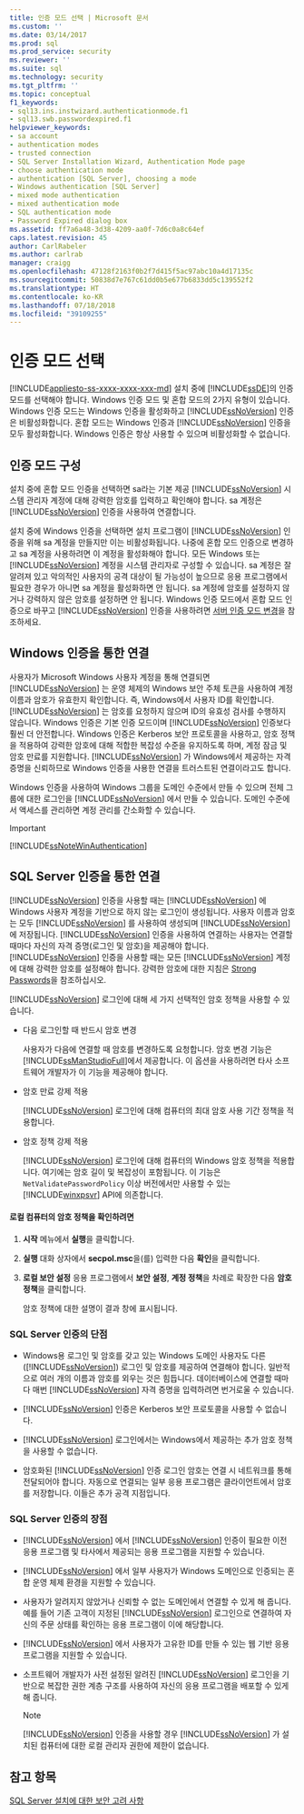 ```yaml
---
title: 인증 모드 선택 | Microsoft 문서
ms.custom: ''
ms.date: 03/14/2017
ms.prod: sql
ms.prod_service: security
ms.reviewer: ''
ms.suite: sql
ms.technology: security
ms.tgt_pltfrm: ''
ms.topic: conceptual
f1_keywords:
- sql13.ins.instwizard.authenticationmode.f1
- sql13.swb.passwordexpired.f1
helpviewer_keywords:
- sa account
- authentication modes
- trusted connection
- SQL Server Installation Wizard, Authentication Mode page
- choose authentication mode
- authentication [SQL Server], choosing a mode
- Windows authentication [SQL Server]
- mixed mode authentication
- mixed authentication mode
- SQL authentication mode
- Password Expired dialog box
ms.assetid: ff7a6a48-3d38-4209-aa0f-7d6c0a8c64ef
caps.latest.revision: 45
author: CarlRabeler
ms.author: carlrab
manager: craigg
ms.openlocfilehash: 47128f2163f0b2f7d415f5ac97abc10a4d17135c
ms.sourcegitcommit: 50838d7e767c61dd0b5e677b6833dd5c139552f2
ms.translationtype: HT
ms.contentlocale: ko-KR
ms.lasthandoff: 07/18/2018
ms.locfileid: "39109255"
---
```

# <a name="choose-an-authentication-mode"></a>인증 모드 선택
[!INCLUDE[appliesto-ss-xxxx-xxxx-xxx-md](../../includes/appliesto-ss-xxxx-xxxx-xxx-md.md)]
  설치 중에 [!INCLUDE[ssDE](../../includes/ssde-md.md)]의 인증 모드를 선택해야 합니다. Windows 인증 모드 및 혼합 모드의 2가지 유형이 있습니다. Windows 인증 모드는 Windows 인증을 활성화하고 [!INCLUDE[ssNoVersion](../../includes/ssnoversion-md.md)] 인증은 비활성화합니다. 혼합 모드는 Windows 인증과 [!INCLUDE[ssNoVersion](../../includes/ssnoversion-md.md)] 인증을 모두 활성화합니다. Windows 인증은 항상 사용할 수 있으며 비활성화할 수 없습니다.  
  
## <a name="configuring-the-authentication-mode"></a>인증 모드 구성  
 설치 중에 혼합 모드 인증을 선택하면 sa라는 기본 제공 [!INCLUDE[ssNoVersion](../../includes/ssnoversion-md.md)] 시스템 관리자 계정에 대해 강력한 암호를 입력하고 확인해야 합니다. sa 계정은 [!INCLUDE[ssNoVersion](../../includes/ssnoversion-md.md)] 인증을 사용하여 연결합니다.  
  
 설치 중에 Windows 인증을 선택하면 설치 프로그램이 [!INCLUDE[ssNoVersion](../../includes/ssnoversion-md.md)] 인증을 위해 sa 계정을 만들지만 이는 비활성화됩니다. 나중에 혼합 모드 인증으로 변경하고 sa 계정을 사용하려면 이 계정을 활성화해야 합니다. 모든 Windows 또는 [!INCLUDE[ssNoVersion](../../includes/ssnoversion-md.md)] 계정을 시스템 관리자로 구성할 수 있습니다. sa 계정은 잘 알려져 있고 악의적인 사용자의 공격 대상이 될 가능성이 높으므로 응용 프로그램에서 필요한 경우가 아니면 sa 계정을 활성화하면 안 됩니다. sa 계정에 암호를 설정하지 않거나 강력하지 않은 암호를 설정하면 안 됩니다. Windows 인증 모드에서 혼합 모드 인증으로 바꾸고 [!INCLUDE[ssNoVersion](../../includes/ssnoversion-md.md)] 인증을 사용하려면 [서버 인증 모드 변경](../../database-engine/configure-windows/change-server-authentication-mode.md)을 참조하세요.  
  
## <a name="connecting-through-windows-authentication"></a>Windows 인증을 통한 연결  
 사용자가 Microsoft Windows 사용자 계정을 통해 연결되면 [!INCLUDE[ssNoVersion](../../includes/ssnoversion-md.md)] 는 운영 체제의 Windows 보안 주체 토큰을 사용하여 계정 이름과 암호가 유효한지 확인합니다. 즉, Windows에서 사용자 ID를 확인합니다. [!INCLUDE[ssNoVersion](../../includes/ssnoversion-md.md)] 는 암호를 요청하지 않으며 ID의 유효성 검사를 수행하지 않습니다. Windows 인증은 기본 인증 모드이며 [!INCLUDE[ssNoVersion](../../includes/ssnoversion-md.md)] 인증보다 훨씬 더 안전합니다. Windows 인증은 Kerberos 보안 프로토콜을 사용하고, 암호 정책을 적용하여 강력한 암호에 대해 적합한 복잡성 수준을 유지하도록 하며, 계정 잠금 및 암호 만료를 지원합니다. [!INCLUDE[ssNoVersion](../../includes/ssnoversion-md.md)] 가 Windows에서 제공하는 자격 증명을 신뢰하므로 Windows 인증을 사용한 연결을 트러스트된 연결이라고도 합니다.  
  
 Windows 인증을 사용하여 Windows 그룹을 도메인 수준에서 만들 수 있으며 전체 그룹에 대한 로그인을 [!INCLUDE[ssNoVersion](../../includes/ssnoversion-md.md)] 에서 만들 수 있습니다. 도메인 수준에서 액세스를 관리하면 계정 관리를 간소화할 수 있습니다.  
  
> [!IMPORTANT]  
>  [!INCLUDE[ssNoteWinAuthentication](../../includes/ssnotewinauthentication-md.md)]  
  
## <a name="connecting-through-sql-server-authentication"></a>SQL Server 인증을 통한 연결  
 [!INCLUDE[ssNoVersion](../../includes/ssnoversion-md.md)] 인증을 사용할 때는 [!INCLUDE[ssNoVersion](../../includes/ssnoversion-md.md)] 에 Windows 사용자 계정을 기반으로 하지 않는 로그인이 생성됩니다. 사용자 이름과 암호는 모두 [!INCLUDE[ssNoVersion](../../includes/ssnoversion-md.md)] 를 사용하여 생성되며 [!INCLUDE[ssNoVersion](../../includes/ssnoversion-md.md)]에 저장됩니다. [!INCLUDE[ssNoVersion](../../includes/ssnoversion-md.md)] 인증을 사용하여 연결하는 사용자는 연결할 때마다 자신의 자격 증명(로그인 및 암호)을 제공해야 합니다. [!INCLUDE[ssNoVersion](../../includes/ssnoversion-md.md)] 인증을 사용할 때는 모든 [!INCLUDE[ssNoVersion](../../includes/ssnoversion-md.md)] 계정에 대해 강력한 암호를 설정해야 합니다. 강력한 암호에 대한 지침은 [Strong Passwords](../../relational-databases/security/strong-passwords.md)을 참조하십시오.  
  
 [!INCLUDE[ssNoVersion](../../includes/ssnoversion-md.md)] 로그인에 대해 세 가지 선택적인 암호 정책을 사용할 수 있습니다.  
  
-   다음 로그인할 때 반드시 암호 변경  
  
     사용자가 다음에 연결할 때 암호를 변경하도록 요청합니다. 암호 변경 기능은 [!INCLUDE[ssManStudioFull](../../includes/ssmanstudiofull-md.md)]에서 제공합니다. 이 옵션을 사용하려면 타사 소프트웨어 개발자가 이 기능을 제공해야 합니다.  
  
-   암호 만료 강제 적용  
  
     [!INCLUDE[ssNoVersion](../../includes/ssnoversion-md.md)] 로그인에 대해 컴퓨터의 최대 암호 사용 기간 정책을 적용합니다.  
  
-   암호 정책 강제 적용  
  
     [!INCLUDE[ssNoVersion](../../includes/ssnoversion-md.md)] 로그인에 대해 컴퓨터의 Windows 암호 정책을 적용합니다. 여기에는 암호 길이 및 복잡성이 포함됩니다. 이 기능은 `NetValidatePasswordPolicy` 이상 버전에서만 사용할 수 있는 [!INCLUDE[winxpsvr](../../includes/winxpsvr-md.md)] API에 의존합니다.  
  
#### <a name="to-determine-the-password-policies-of-the-local-computer"></a>로컬 컴퓨터의 암호 정책을 확인하려면  
  
1.  **시작** 메뉴에서 **실행**을 클릭합니다.  
  
2.  **실행** 대화 상자에서 **secpol.msc**을(를) 입력한 다음 **확인**을 클릭합니다.  
  
3.  **로컬 보안 설정** 응용 프로그램에서 **보안 설정**, **계정 정책**을 차례로 확장한 다음 **암호 정책**을 클릭합니다.  
  
     암호 정책에 대한 설명이 결과 창에 표시됩니다.  
  
### <a name="disadvantages-of-sql-server-authentication"></a>SQL Server 인증의 단점  
  
-   Windows용 로그인 및 암호를 갖고 있는 Windows 도메인 사용자도 다른([!INCLUDE[ssNoVersion](../../includes/ssnoversion-md.md)]) 로그인 및 암호를 제공하여 연결해야 합니다. 일반적으로 여러 개의 이름과 암호를 외우는 것은 힘듭니다. 데이터베이스에 연결할 때마다 매번 [!INCLUDE[ssNoVersion](../../includes/ssnoversion-md.md)] 자격 증명을 입력하려면 번거로울 수 있습니다.  
  
-   [!INCLUDE[ssNoVersion](../../includes/ssnoversion-md.md)] 인증은 Kerberos 보안 프로토콜을 사용할 수 없습니다.  
  
-   [!INCLUDE[ssNoVersion](../../includes/ssnoversion-md.md)] 로그인에서는 Windows에서 제공하는 추가 암호 정책을 사용할 수 없습니다.  
  
-   암호화된 [!INCLUDE[ssNoVersion](../../includes/ssnoversion-md.md)] 인증 로그인 암호는 연결 시 네트워크를 통해 전달되어야 합니다. 자동으로 연결되는 일부 응용 프로그램은 클라이언트에서 암호를 저장합니다. 이들은 추가 공격 지점입니다.  
  
### <a name="advantages-of-sql-server-authentication"></a>SQL Server 인증의 장점  
  
-   [!INCLUDE[ssNoVersion](../../includes/ssnoversion-md.md)] 에서 [!INCLUDE[ssNoVersion](../../includes/ssnoversion-md.md)] 인증이 필요한 이전 응용 프로그램 및 타사에서 제공되는 응용 프로그램을 지원할 수 있습니다.  
  
-   [!INCLUDE[ssNoVersion](../../includes/ssnoversion-md.md)] 에서 일부 사용자가 Windows 도메인으로 인증되는 혼합 운영 체제 환경을 지원할 수 있습니다.  
  
-   사용자가 알려지지 않았거나 신뢰할 수 없는 도메인에서 연결할 수 있게 해 줍니다. 예를 들어 기존 고객이 지정된 [!INCLUDE[ssNoVersion](../../includes/ssnoversion-md.md)] 로그인으로 연결하여 자신의 주문 상태를 확인하는 응용 프로그램이 이에 해당합니다.  
  
-   [!INCLUDE[ssNoVersion](../../includes/ssnoversion-md.md)] 에서 사용자가 고유한 ID를 만들 수 있는 웹 기반 응용 프로그램을 지원할 수 있습니다.  
  
-   소프트웨어 개발자가 사전 설정된 알려진 [!INCLUDE[ssNoVersion](../../includes/ssnoversion-md.md)] 로그인을 기반으로 복잡한 권한 계층 구조를 사용하여 자신의 응용 프로그램을 배포할 수 있게 해 줍니다.  
  
    > [!NOTE]  
    >  [!INCLUDE[ssNoVersion](../../includes/ssnoversion-md.md)] 인증을 사용할 경우 [!INCLUDE[ssNoVersion](../../includes/ssnoversion-md.md)] 가 설치된 컴퓨터에 대한 로컬 관리자 권한에 제한이 없습니다.  
  
## <a name="see-also"></a>참고 항목  
 [SQL Server 설치에 대한 보안 고려 사항](../../sql-server/install/security-considerations-for-a-sql-server-installation.md)  
  
  
